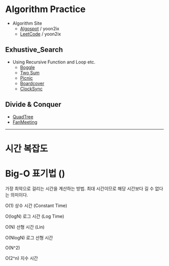 # Algorithm Practice
* Algorithm Site
    * [Algospot](https://algospot.com/) / yoon2ix
    * [LeetCode](https://leetcode.com/) / yoon2ix

## Exhustive_Search
* Using Recursive Function and Loop etc.
    * [Boggle](https://algospot.com/judge/problem/read/BOGGLE)
    * [Two Sum](https://leetcode.com/problems/two-sum/)
    * [Picnic](https://algospot.com/judge/problem/read/PICNIC)
    * [Boardcover](https://algospot.com/judge/problem/read/BOARDCOVER)
    * [ClockSync](https://algospot.com/judge/problem/read/CLOCKSYNC)

## Divide & Conquer
* [QuadTree](https://algospot.com/judge/problem/read/QUADTREE)
* [FanMeeting](https://algospot.com/judge/problem/read/FANMEETING)




----
# 시간 복잡도
# Big-O 표기법 ()
가장 최악으로 걸리는 시간을 계산하는 방법. 최대 시간이므로 해당 시간보다 길 수 없다는 의미이다.

O(1)        상수 시간 (Constant Time)

O(logN)     로그 시간 (Log Time)

O(N)        선형 시간 (Lin)

O(NlogN)    로그 선형 시간

O(N^2)      

O(2^n)      지수 시간